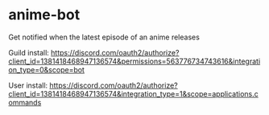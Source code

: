 # anime-bot
Get notified when the latest episode of an anime releases

Guild install:
https://discord.com/oauth2/authorize?client_id=1381418468947136574&permissions=563776734743616&integration_type=0&scope=bot

User install:
https://discord.com/oauth2/authorize?client_id=1381418468947136574&integration_type=1&scope=applications.commands
